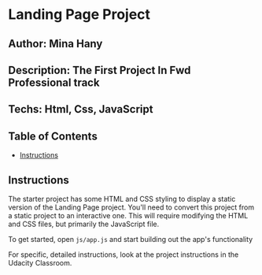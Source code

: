 # Landing Page Project

## Author: Mina Hany

## Description: The First Project In Fwd Professional track

## Techs: Html, Css, JavaScript

## Table of Contents

- [Instructions](#instructions)

## Instructions

The starter project has some HTML and CSS styling to display a static version of the Landing Page project. You'll need to convert this project from a static project to an interactive one. This will require modifying the HTML and CSS files, but primarily the JavaScript file.

To get started, open `js/app.js` and start building out the app's functionality

For specific, detailed instructions, look at the project instructions in the Udacity Classroom.
